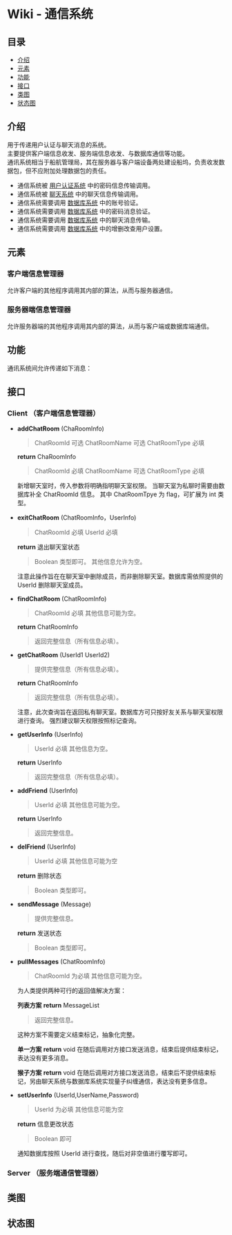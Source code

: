 # Wiki - 通信系统

## 目录

* [介绍](#Description)
* [元素](#Component)
* [功能](#Function)
* [接口](#Interface)
* [类图](#Class)
* [状态图](#Statu)

## <a id="Description">介绍</a>

用于传递用户认证与聊天消息的系统。  
主要提供客户端信息收发、服务端信息收发、与数据库通信等功能。  
通讯系统相当于船航管理局，其在服务器与客户端设备两处建设船坞，负责收发数据包，但不应附加处理数据包的责任。  

* 通信系统被 [用户认证系统][UAS] 中的密码信息传输调用。  
* 通信系统被 [聊天系统][CS] 中的聊天信息传输调用。  
* 通信系统需要调用 [数据库系统][DBS] 中的账号验证。  
* 通信系统需要调用 [数据库系统][DBS] 中的密码消息验证。  
* 通信系统需要调用 [数据库系统][DBS] 中的聊天消息传输。  
* 通信系统需要调用 [数据库系统][DBS] 中的增删改查用户设置。  

## <a id="Component">元素</a>

### 客户端信息管理器

允许客户端的其他程序调用其内部的算法，从而与服务器通信。  

### 服务器端信息管理器

允许服务器端的其他程序调用其内部的算法，从而与客户端或数据库端通信。  

## <a id="Function">功能</a>

通讯系统间允许传递如下消息：  

## <a id="Interface">接口</a>

### Client （客户端信息管理器）  

* **addChatRoom** (ChaRoomInfo)
    > ChatRoomId 可选
    > ChatRoomName 可选
    > ChatRoomType 必填

    **return** ChaRoomInfo  
    > ChatRoomId 必填
    > ChatRoomName 可选
    > ChatRoomType 必填

    新增聊天室时，传入参数将明确指明聊天室权限。
    当聊天室为私聊时需要由数据库补全 ChatRoomId 信息。
    其中 ChatRoomTpye 为 flag，可扩展为 int 类型。

* **exitChatRoom** (ChatRoomInfo，UserInfo)
    > ChatRoomId 必填
    > UserId 必填

  **return** 退出聊天室状态
    > Boolean 类型即可。
    > 其他信息允许为空。

    注意此操作旨在在聊天室中删除成员，而非删除聊天室。数据库需依照提供的 UserId 删除聊天室成员。

* **findChatRoom** (ChatRoomInfo)
    > ChatRoomId 必填
    > 其他信息可能为空。

    **return** ChatRoomInfo
    > 返回完整信息（所有信息必填）。

* **getChatRoom** (UserId1 UserId2)
    > 提供完整信息（所有信息必填）。

  **return** ChatRoomInfo
    > 返回完整信息（所有信息必填）。

    注意，此次查询旨在返回私有聊天室。数据库方可只按好友关系与聊天室权限进行查询。
    强烈建议聊天权限按照标记查询。

* **getUserInfo** (UserInfo)
    > UserId 必填
    > 其他信息为空。

  **return** UserInfo
    > 返回完整信息（所有信息必填）。

* **addFriend** (UserInfo)
    > UserId 必填
    > 其他信息可能为空。

    **return** UserInfo
    > 返回完整信息。

* **delFriend** (UserInfo)
    > UserId 必填
    > 其他信息可能为空

    **return** 删除状态
    > Boolean 类型即可。

* **sendMessage** (Message)
    > 提供完整信息。

    **return** 发送状态
    > Boolean 类型即可。

* **pullMessages** (ChatRoomInfo)
    > ChatRoomId 为必填
    > 其他信息可能为空。

    为人类提供两种可行的返回值解决方案：  

    **列表方案**
    **return** MessageList

    > 返回完整信息。

    这种方案不需要定义结束标记，抽象化完整。

    **单一方案**
    **return** void
    在随后调用对方接口发送消息，结束后提供结束标记，表达没有更多消息。

    **猴子方案**
    **return** void
    在随后调用对方接口发送消息，结束后不提供结束标记，另由聊天系统与数据库系统实现量子纠缠通信，表达没有更多信息。

* **setUserInfo** (UserId,UserName,Password)
    > UserId 为必填
    > 其他信息可能为空

    **return** 信息更改状态
    > Boolean 即可

    通知数据库按照 UserId 进行查找，随后对非空值进行覆写即可。

### Server （服务端通信管理器）

## <a id="Class">类图</a>

<!-- TODO_LviatYi -->

## <a id="Statu">状态图</a>

<!-- TODO_LviatYi -->

[UAS]:./userAuthenticationSystem.md
[CS]:./chatSystem.md
[CMS]:./communicationSystem.md
[DBS]:./databaseSystem.md
[ES]:./encryptionSystem.md
